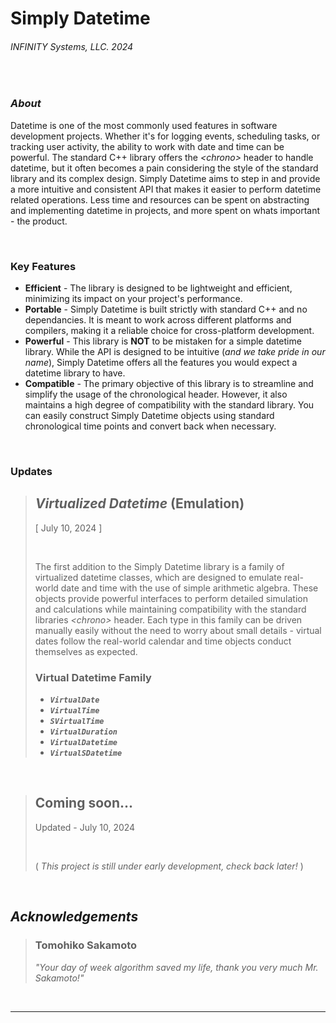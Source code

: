# Simply Datetime
###### INFINITY Systems, LLC. 2024

<br/>

### ***About***
Datetime is one of the most commonly used features in software development projects. Whether it's for logging events, scheduling tasks, or tracking user activity, the ability to work with date and time can be powerful. The standard C++ library offers the *\<chrono>* header to handle datetime, but it often becomes a pain considering the style of the standard library and its complex design. Simply Datetime aims to step in and provide a more intuitive and consistent API that makes it easier to perform datetime related operations. Less time and resources can be spent on abstracting and implementing datetime in projects, and more spent on whats important - the product.

<br/>

### **Key Features**
- **Efficient** - The library is designed to be lightweight and efficient, minimizing its impact on your project's performance.
- **Portable** - Simply Datetime is built strictly with standard C++ and no dependancies. It is meant to work across different platforms and compilers, making it a reliable choice for cross-platform development.
- **Powerful** - This library is **NOT** to be mistaken for a simple datetime library. While the API is designed to be intuitive (*and we take pride in our name*), Simply Datetime offers all the features you would expect a datetime library to have.
- **Compatible** - The primary objective of this library is to streamline and simplify the usage of the chronological header. However, it also maintains a high degree of compatibility with the standard library. You can easily construct Simply Datetime objects using standard chronological time points and convert back when necessary.

<br/>

### **Updates**
> ## *Virtualized Datetime* (Emulation)
> [ July 10, 2024 ]
> 
> <br/>
>
> The first addition to the Simply Datetime library is a family of virtualized datetime classes, which are designed to emulate real-world date and time with the use of simple arithmetic algebra. These objects provide powerful interfaces to perform detailed simulation and calculations while maintaining compatibility with the standard libraries *\<chrono>* header. Each type in this family can be driven manually easily without the need to worry about small details - virtual dates follow the real-world calendar and time objects conduct themselves as expected.
> ### **Virtual Datetime Family**
> - ***`VirtualDate`***
> - ***`VirtualTime`***
> - ***`SVirtualTime`***
> - ***`VirtualDuration`***
> - ***`VirtualDatetime`***
> - ***`VirtualSDatetime`***

<br/>

> ## Coming soon...
> Updated - July 10, 2024
> 
> <br/>
>
> ( *This project is still under early development, check back later!* )

<br/>

## ***Acknowledgements***

> ### Tomohiko Sakamoto
> *"Your day of week algorithm saved my life, thank you very much Mr. Sakamoto!"*

<br/>

---

